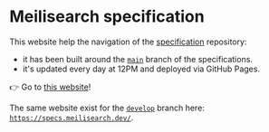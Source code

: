 # Meilisearch specification

This website help the navigation of the [specification](https://github.com/meilisearch/specifications/) repository:
- it has been built around the [`main`](https://github.com/meilisearch/specifications/tree/main) branch of the specifications.
- it's updated every day at 12PM and deployed via GitHub Pages.

👉 Go to [this website](https://specs.meilisearch.com/)!

The same website exist for the [`develop`](https://github.com/meilisearch/specifications/tree/develop) branch here: [`https://specs.meilisearch.dev/`](https://specs.meilisearch.dev/).
